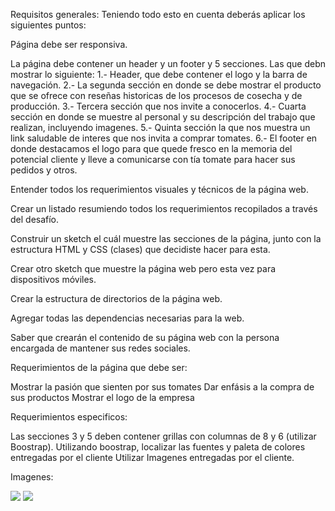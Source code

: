 Requisitos generales:
Teniendo todo esto en cuenta deberás aplicar los siguientes puntos:

Página debe ser responsiva.

La página debe contener un header y un footer y 5 secciones. Las que debn mostrar lo siguiente:
1.- Header, que debe contener el logo y la barra de navegación.
2.- La segunda sección en donde se debe mostrar el producto que se ofrece con reseñas historicas de los procesos de cosecha y de producción.
3.- Tercera sección que nos invite a conocerlos.
4.- Cuarta sección en donde se muestre al personal y su descripción del trabajo que realizan, incluyendo imagenes.
5.- Quinta sección la que nos muestra un link saludable de interes que nos invita a comprar tomates.
6.- El footer en donde destacamos el logo para que quede fresco en la memoria del potencial cliente y lleve a comunicarse con tía tomate para hacer sus pedidos y otros.

Entender todos los requerimientos visuales y técnicos de la página web.

Crear un listado resumiendo todos los requerimientos recopilados a través del desafío.

Construir un sketch el cuál muestre las secciones de la página, junto con la estructura HTML y CSS (clases) que decidiste hacer para esta.

Crear otro sketch que muestre la página web pero esta vez para dispositivos móviles.

Crear la estructura de directorios de la página web.

Agregar todas las dependencias necesarias para la web.

Saber que crearán el contenido de su página web con la persona encargada de mantener sus redes sociales.

Requerimientos de la página que debe ser:

Mostrar la pasión que sienten por sus tomates
Dar enfásis a la compra de sus productos
Mostrar el logo de la empresa

Requerimientos especificos:

Las secciones 3 y 5 deben contener grillas con columnas de 8 y 6 (utilizar Boostrap).
Utilizando boostrap, localizar las fuentes  y paleta de colores entregadas por el cliente
Utilizar Imagenes entregadas por el cliente.

Imagenes:

![](assets/img/computer.jpg)
![](assets/img/celular.jpg)
